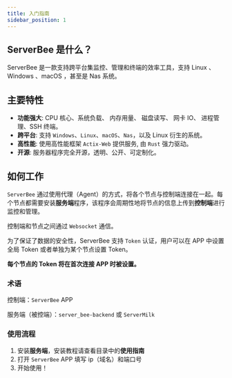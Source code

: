 ```yaml
---
title: 入门指南
sidebar_position: 1
---
```


## ServerBee 是什么？
ServerBee 是一款支持跨平台集监控、管理和终端的效率工具，支持 Linux 、Windows 、macOS ，甚至是 Nas 系统。

## 主要特性
- **功能强大**: CPU 核心、系统负载、 内存用量、 磁盘读写、 网卡 IO、 进程管理、SSH 终端。
- **跨平台**: 支持 `Windows`、`Linux`、`macOS`、`Nas`，以及 Linux 衍生的系统。
- **高性能**: 使用高性能框架 `Actix-Web` 提供服务, 由 `Rust` 强力驱动。
- **开源**: 服务器程序完全开源，透明、公开、可定制化。

## 如何工作

`ServerBee` 通过使用代理（Agent）的方式，将各个节点与控制端连接在一起。每个节点都需要安装**服务端**程序，该程序会周期性地将节点的信息上传到**控制端**进行监控和管理。

控制端和节点之间通过 `Websocket` 通信。

为了保证了数据的安全性，ServerBee 支持 `Token` 认证，用户可以在 APP 中设置全局 Token 或者单独为某个节点设置 Token。

**每个节点的 Token 将在首次连接 APP 时被设置。**

### 术语

控制端：`ServerBee` APP

服务端（被控端）：`server_bee-backend` 或 `ServerMilk`

### 使用流程
1. 安装**服务端**，安装教程请查看目录中的**使用指南**
2. 打开 `ServerBee` APP 填写 ip（域名）和端口号
3. 开始使用！
